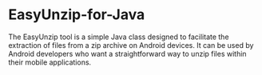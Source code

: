 # EasyUnzip-for-Java
The EasyUnzip tool is a simple Java class designed to facilitate the extraction of files from a zip archive on Android devices. It can be used by Android developers who want a straightforward way to unzip files within their mobile applications.
